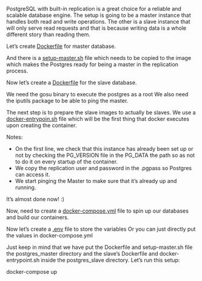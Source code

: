 PostgreSQL with built-in replication is a great choice for a reliable and scalable database engine. The setup is going to be a master instance that handles both read and write operations. The other is a slave instance that will only serve read requests and that is because writing data is a whole different story than reading them.

Let’s create [Dockerfile](./docker/postgres_master/Dockerfile) for master database.

And there is a [setup-master.sh](./docker/postgres_master/setup-master.sh) file which needs to be copied to the image which makes the Postgres ready for being a master in the replication process.

Now let’s create a [Dockerfile](./docker/postgres_slave/Dockerfile) for the slave database.

We need the gosu binary to execute the postgres as a root
We also need the iputils package to be able to ping the master.

The next step is to prepare the slave images to actually be slaves. We use a [docker-entrypoin.sh](./docker/postgres_slave/docker-entrypoin.sh) file which will be the first thing that docker executes upon creating the container.

Notes:
- On the first line, we check that this instance has already been set up or not by checking the PG_VERSION file in the PG_DATA the path so as not to do it on every startup of the container.
- We copy the replication user and password in the .pgpass so Postgres can access it.
- We start pinging the Master to make sure that it’s already up and running.

It’s almost done now! :)

Now, need to create a [docker-compose.yml](.docker-compose.yml) file to spin up our databases and build our containers.



Now let’s create a [.env](.env) file to store the variables Or you can just directly put the values in docker-compose.yml

Just keep in mind that we have put the Dockerfile and setup-master.sh file the postgres_master directory and the slave’s Dockerfile and docker-entrypoint.sh inside the postgres_slave directory.
Let’s run this setup:

docker-compose up
